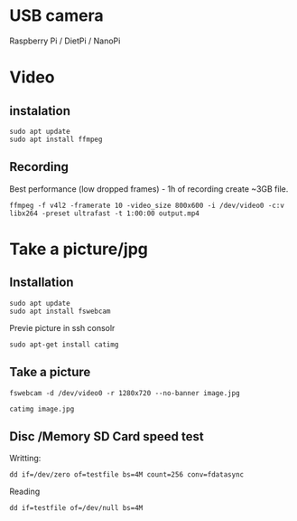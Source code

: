 # USB camera
Raspberry Pi / DietPi / NanoPi

# Video
## instalation
```
sudo apt update
sudo apt install ffmpeg
```

## Recording
Best performance (low dropped frames) - 1h of recording create ~3GB file.
```
ffmpeg -f v4l2 -framerate 10 -video_size 800x600 -i /dev/video0 -c:v libx264 -preset ultrafast -t 1:00:00 output.mp4
```


# Take a picture/jpg
## Installation
```
sudo apt update
sudo apt install fswebcam
```

Previe picture in ssh consolr
```
sudo apt-get install catimg
```

## Take a picture
```
fswebcam -d /dev/video0 -r 1280x720 --no-banner image.jpg
```

```
catimg image.jpg
```

## Disc /Memory SD Card speed test
Writting:
```
dd if=/dev/zero of=testfile bs=4M count=256 conv=fdatasync
```

Reading
```
dd if=testfile of=/dev/null bs=4M
```
